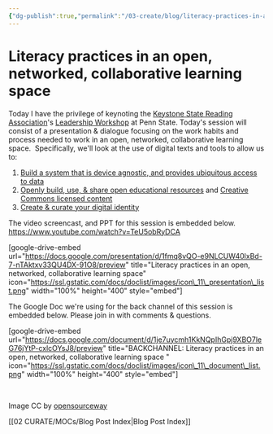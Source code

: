 ```yaml
---
{"dg-publish":true,"permalink":"/03-create/blog/literacy-practices-in-an-open-networked-collaborative-learning-space/","title":"Literacy practices in an open, networked, collaborative learning space","tags":["digital-identity","open-source","pln","social-networking"]}
---
```


# Literacy practices in an open, networked, collaborative learning space

Today I have the privilege of keynoting the [Keystone State Reading Association](http://ksrapa.org/)'s [Leadership Workshop](https://sites.google.com/site/2014ksraleadershipworkshop/home) at Penn State. Today's session will consist of a presentation & dialogue focusing on the work habits and process needed to work in an open, networked, collaborative learning space.  Specifically, we'll look at the use of digital texts and tools to allow us to:

1. [Build a system that is device agnostic, and provides ubiquitous access to data](http://wiobyrne.com/a-device-agnostic-policy-that-allows-for-ubiquitous-access-to-my-content/)
2. [Openly build, use, & share open educational resources](http://wiobyrne.com/post-promote-and-protect-your-content-online-using-creative-commons-licensing/) and [Creative Commons licensed content](http://wiobyrne.com/creative-commons-licensing-of-open-educational-content/)
3. [Create & curate your digital identity](http://wiobyrne.com/creating-and-curating-your-online-brand/)

The video screencast, and PPT for this session is embedded below. https://www.youtube.com/watch?v=TeU5obRyDCA  

\[google-drive-embed url="https://docs.google.com/presentation/d/1fmq8vQO-e9NLCUW40lxBd-7-nTAktxv33QU4DX-91O8/preview" title="Literacy practices in an open, networked, collaborative learning space" icon="https://ssl.gstatic.com/docs/doclist/images/icon\_11\_presentation\_list.png" width="100%" height="400" style="embed"\]

The Google Doc we're using for the back channel of this session is embedded below. Please join in with comments & questions.

\[google-drive-embed url="https://docs.google.com/document/d/1je7uycmh1KkNQpIhGpj9XBO7leG76jYtP-cxlcOYsJ8/preview" title="BACKCHANNEL: Literacy practices in an open, networked, collaborative learning space " icon="https://ssl.gstatic.com/docs/doclist/images/icon\_11\_document\_list.png" width="100%" height="400" style="embed"\]

 

Image CC by [opensourceway](https://www.flickr.com/photos/opensourceway/4371001268/in/set-72157628736893483)

[[02 CURATE/MOCs/Blog Post Index\|Blog Post Index]]